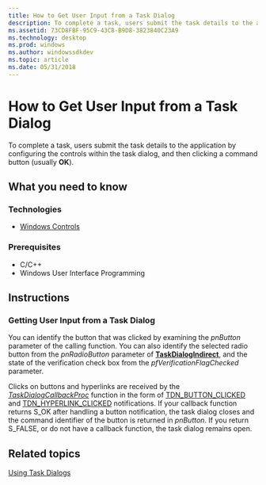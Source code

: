 ```yaml
---
title: How to Get User Input from a Task Dialog
description: To complete a task, users submit the task details to the application by configuring the controls within the task dialog, and then clicking a command button (usually OK).
ms.assetid: 73CD8FBF-95C9-43C8-B9D8-3823840C23A9
ms.technology: desktop
ms.prod: windows
ms.author: windowssdkdev
ms.topic: article
ms.date: 05/31/2018
---
```


# How to Get User Input from a Task Dialog

To complete a task, users submit the task details to the application by configuring the controls within the task dialog, and then clicking a command button (usually **OK**).

## What you need to know

### Technologies

-   [Windows Controls](window-controls.md)

### Prerequisites

-   C/C++
-   Windows User Interface Programming

## Instructions

### Getting User Input from a Task Dialog

You can identify the button that was clicked by examining the *pnButton* parameter of the calling function. You can also identify the selected radio button from the *pnRadioButton* parameter of [**TaskDialogIndirect**](/windows/desktop/api/Commctrl/nf-commctrl-taskdialogindirect), and the state of the verification check box from the *pfVerificationFlagChecked* parameter.

Clicks on buttons and hyperlinks are received by the [*TaskDialogCallbackProc*](https://msdn.microsoft.com/en-us/library/Bb760542(v=VS.85).aspx) function in the form of [TDN\_BUTTON\_CLICKED](tdn-button-clicked.md) and [TDN\_HYPERLINK\_CLICKED](tdn-hyperlink-clicked.md) notifications. If your callback function returns S\_OK after handling a button notification, the task dialog closes and the command identifier of the button is returned in *pnButton*. If you return S\_FALSE, or do not have a callback function, the task dialog remains open.

## Related topics

<dl> <dt>

[Using Task Dialogs](using-task-dialogs.md)
</dt> </dl>

 

 




